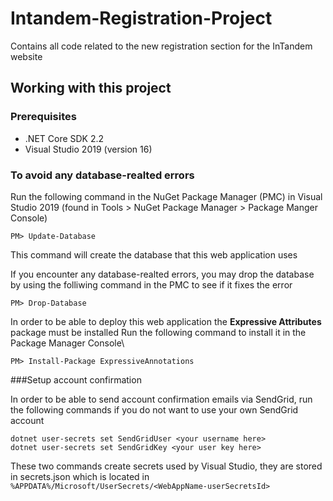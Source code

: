 # Intandem-Registration-Project

Contains all code related to the new registration section for the InTandem website

## Working with this project

### Prerequisites

* .NET Core SDK 2.2
* Visual Studio 2019 (version 16)

### To avoid any database-realted errors

Run the following command in the NuGet Package Manager (PMC) in Visual Studio 2019 (found in Tools > NuGet Package Manager > Package Manger Console)

    PM> Update-Database 

This command will create the database that this web application uses

If you encounter any database-realted errors, you may drop the database by using the folliwing command in the PMC to see if it fixes the error

    PM> Drop-Database

In order to be able to deploy this web application the **Expressive Attributes** package must be installed
Run the following command to install it in the Package Manager Console\
    
    PM> Install-Package ExpressiveAnnotations


###Setup account confirmation

In order to be able to send account confirmation emails via SendGrid, run the following commands if you do not want to use your own SendGrid account

    dotnet user-secrets set SendGridUser <your username here>
    dotnet user-secrets set SendGridKey <your user key here>

These two commands create secrets used by Visual Studio, they are stored in secrets.json which is located in `%APPDATA%/Microsoft/UserSecrets/<WebAppName-userSecretsId>`
